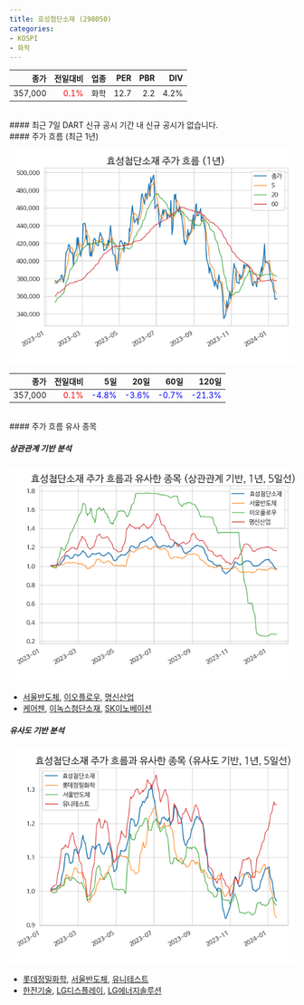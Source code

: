 ```yaml
---
title: 효성첨단소재 (298050)
categories:
- KOSPI
- 화학
---
```


|**종가**|**전일대비**|**업종**|**PER**|**PBR**|**DIV**|
|-------:|-----------:|-------:|------:|------:|------:|
|357,000|<span style="color: red">0.1%</span>|화학|12.7|2.2|4.2%|

<!-- more -->

<br>
#### 최근 7일 DART 신규 공시
기간 내 신규 공시가 없습니다.

<br>
#### 주가 흐름 (최근 1년)

![298050](/assets/images/stock/298050.png)

|**종가**|**전일대비**|**5일**|**20일**|**60일**|**120일**|
|---:|-------:|--:|---:|---:|----:|
|357,000|<span style="color: red">0.1%</span>|<span style="color: blue">-4.8%</span>|<span style="color: blue">-3.6%</span>|<span style="color: blue">-0.7%</span>|<span style="color: blue">-21.3%</span>|

<br>
#### 주가 흐름 유사 종목

##### 상관관계 기반 분석

![298050](/assets/images/stock/298050_corr.png)
- [서울반도체](/046890/), [이오플로우](/294090/), [명신산업](/009900/)
- [케어젠](/214370/), [이녹스첨단소재](/272290/), [SK이노베이션](/096770/)

##### 유사도 기반 분석

![298050](/assets/images/stock/298050_sim.png)
- [롯데정밀화학](/004000/), [서울반도체](/046890/), [유니테스트](/086390/)
- [한전기술](/052690/), [LG디스플레이](/034220/), [LG에너지솔루션](/373220/)